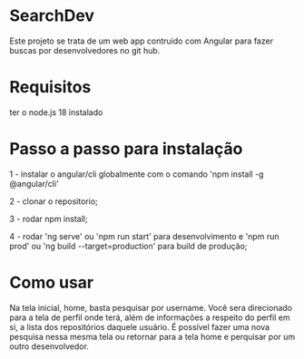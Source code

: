 # SearchDev

Este projeto se trata de um web app contruido com Angular para fazer buscas por desenvolvedores no git hub.


# Requisitos

ter o node.js 18 instalado

# Passo a passo para instalação

1 - instalar o angular/cli globalmente com o comando 'npm install -g @angular/cli'

2 - clonar o repositorio;

3 - rodar npm install;

4 - rodar 'ng serve' ou 'npm run start' para desenvolvimento e 'npm run prod' ou 'ng build --target=production' para build de produção; 

# Como usar

Na tela inicial, home, basta pesquisar por username. Você sera direcionado para a tela de perfil onde terá, além de informações a respeito do perfil em si, a lista dos repositórios daquele usuário. É possível fazer uma nova pesquisa nessa mesma tela ou retornar para a tela home e perquisar por um outro desenvolvedor.